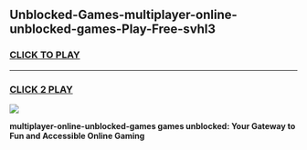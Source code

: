 
## Unblocked-Games-multiplayer-online-unblocked-games-Play-Free-svhl3
<h3>
<a href="https://premium76.site?title=multiplayer-online-unblocked-games&ref=20A">CLICK TO PLAY</a></h3>
<hr>

<h3>
<a href="https://premium76.site?title=multiplayer-online-unblocked-games&ref=20A">CLICK 2 PLAY</a>
  
</h3>

<a href="https://premium76.site?title=multiplayer-online-unblocked-games&ref=20A"><img src="https://clearcache.store/games.png"></a>


**multiplayer-online-unblocked-games games unblocked: Your Gateway to Fun and Accessible Online Gaming**
